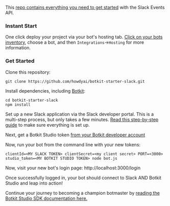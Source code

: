 This [repo contains everything you need to get started](https://github.com/howdyai/botkit-starter-slack) with the Slack Events API.

### Instant Start
One click deploy your project via your bot's hosting tab. [Click on your bots inventory](https://botkit.ai/app), choose a bot, and then `Integrations`->`Hosting` for more information.


### Get Started

Clone this repository:

`git clone https://github.com/howdyai/botkit-starter-slack.git`

Install dependencies, including [Botkit](https://github.com/howdyai/botkit):

```
cd botkit-starter-slack
npm install
```

Set up a new Slack application via the Slack developer portal. This is a multi-step process, but only takes a few minutes. [Read this step-by-step guide](https://github.com/howdyai/botkit/blob/master/docs/slack-events-api.md) to make sure everything is set up.

Next, get a Botkit Studio token [from your Botkit developer account](https://studio.botkit.ai/)

Now, run your bot from the command line with your new tokens:

`clientId=<MY SLACK TOKEN> clientSecret=<my client secret> PORT=<3000> studio_token=<MY BOTKIT STUDIO TOKEN> node bot.js`

Now, visit your new bot's login page: http://localhost:3000/login

Once successfully logged in, your bot should connect to Slack AND Botkit Studio and leap into action!

Continue your journey to becoming a champion botmaster by [reading the Botkit Studio SDK documentation here.](https://github.com/howdyai/botkit/blob/master/readme-studio.md)